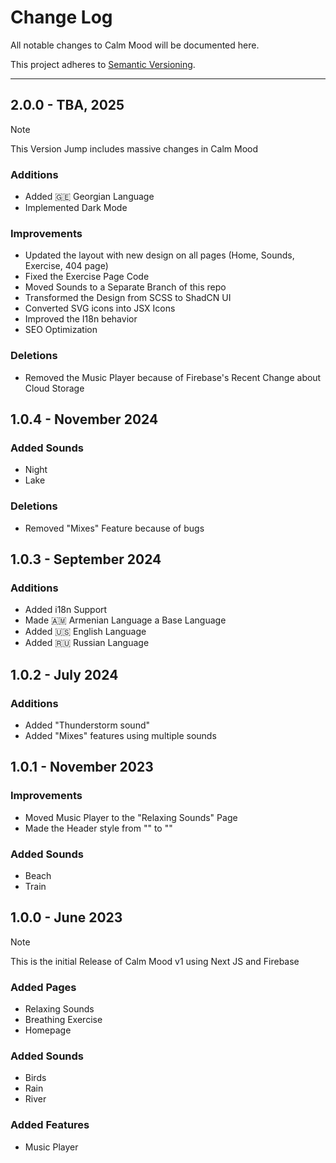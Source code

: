# Change Log
All notable changes to Calm Mood will be documented here.

This project adheres to [Semantic Versioning](https://semver.org/spec/v2.0.0.html).

---
## 2.0.0 - TBA, 2025
> [!NOTE]
> This Version Jump includes massive changes in Calm Mood
### Additions
- Added 🇬🇪 Georgian Language
- Implemented Dark Mode
### Improvements
- Updated the layout with new design on all pages (Home, Sounds, Exercise, 404 page)
- Fixed the Exercise Page Code
- Moved Sounds to a Separate Branch of this repo
- Transformed the Design from SCSS to ShadCN UI
- Converted SVG icons into JSX Icons
- Improved the I18n behavior
- SEO Optimization
### Deletions
- Removed the Music Player because of Firebase's Recent Change about Cloud Storage

## 1.0.4 - November 2024
### Added Sounds
- Night
- Lake
### Deletions
- Removed "Mixes" Feature because of bugs

## 1.0.3 - September 2024
### Additions
- Added i18n Support
- Made 🇦🇲 Armenian Language a Base Language
- Added 🇺🇸 English Language
- Added 🇷🇺 Russian Language

## 1.0.2 - July 2024
### Additions
- Added "Thunderstorm sound"
- Added "Mixes" features using multiple sounds

## 1.0.1 - November 2023
### Improvements
- Moved Music Player to the "Relaxing Sounds" Page
- Made the Header style from "" to ""
### Added Sounds
- Beach
- Train

## 1.0.0 - June 2023
> [!NOTE]
> This is the initial Release of Calm Mood v1 using Next JS and Firebase
### Added Pages
- Relaxing Sounds
- Breathing Exercise
- Homepage
### Added Sounds
- Birds
- Rain
- River
### Added Features
- Music Player